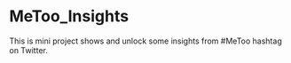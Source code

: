 # MeToo_Insights
This is mini project shows and unlock some insights from #MeToo hashtag on Twitter.
